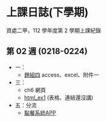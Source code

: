 # 上課日誌(下學期)

資處二甲，112 學年度第 2 學期上課紀錄

<!-- 
!!! info "重要提醒"

    - [平時測驗](https://qe.fisp.com.tw/ep/login_stu.php)
-->

<!--
!!! danger "作業時程"

    - 乙級題組五 (成績上傳) (11/19)

    <hr>

    - 去背 (10/22)
    - 樣式(小論文) (10/22)
    - 應用第9章 (10/22)
    - 應用第10章：10-3-公式 (10/29)
    - 應用第10章：ex10-03b (10/29)
    - 錄音、照片20、影片 (10/23)
--> 

## 第 02 週 (0218-0224)
- 一：
    - [題組四](../cert/cert2/resolve-4.md) access、excel、附件一
- 三：
    - ch6 網頁
    - [html_ex1](./misc/html_ex1.md)  (表格、連結還沒講)
    <!-- - [html_ex2](./misc/html_ex2.md) -->
- 五：分流
    - [點餐系統APP](../programming/app_inventor/online_order/order_system.md)

